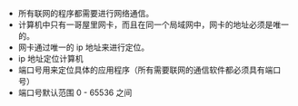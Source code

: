 - 所有联网的程序都需要进行网络通信。
- 计算机中只有一哥屋里网卡，而且在同一个局域网中，网卡的地址必须是唯一的。
- 网卡通过唯一的 ip 地址来进行定位。
- ip 地址定位计算机
- 端口号用来定位具体的应用程序（所有需要联网的通信软件都必须具有端口号）
- 端口号默认范围 0 - 65536 之间
